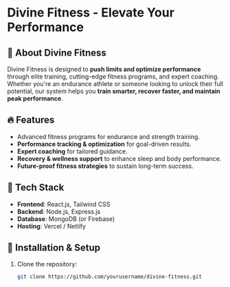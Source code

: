 # Divine Fitness - Elevate Your Performance

## 🚀 About Divine Fitness
Divine Fitness is designed to **push limits and optimize performance** through elite training, cutting-edge fitness programs, and expert coaching. Whether you're an endurance athlete or someone looking to unlock their full potential, our system helps you **train smarter, recover faster, and maintain peak performance**.

## 🔥 Features
- Advanced fitness programs for endurance and strength training.
- **Performance tracking & optimization** for goal-driven results.
- **Expert coaching** for tailored guidance.
- **Recovery & wellness support** to enhance sleep and body performance.
- **Future-proof fitness strategies** to sustain long-term success.

## 🎯 Tech Stack
- **Frontend**: React.js, Tailwind CSS
- **Backend**: Node.js, Express.js
- **Database**: MongoDB (or Firebase)
- **Hosting**: Vercel / Netlify

## 📌 Installation & Setup
1. Clone the repository:
   ```sh
   git clone https://github.com/yourusername/divine-fitness.git
